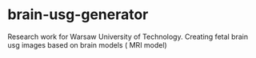 # brain-usg-generator
Research work for Warsaw University of Technology. Creating fetal brain usg images based on brain models ( MRI model)
